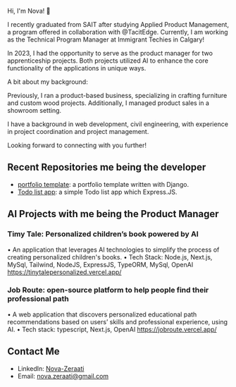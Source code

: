 Hi, I'm Nova! 👋

I recently graduated from SAIT after studying Applied Product Management, a program offered in collaboration with @TacitEdge. Currently, I am working as the Technical Program Manager at Immigrant Techies in Calgary!

In 2023, I had the opportunity to serve as the product manager for two apprenticeship projects. Both projects utilized AI to enhance the core functionality of the applications in unique ways.

A bit about my background:

Previously, I ran a product-based business, specializing in crafting furniture and custom wood projects. Additionally, I managed product sales in a showroom setting.

I have a background in web development, civil engineering, with experience in project coordination and project management.

Looking forward to connecting with you further!
## Recent Repositories me being the developer 
- [portfolio template](https://github.com/pouyanze/portfolio): a portfolio template written with Django.
- [Todo list app](https://github.com/pouyanze/Faeze-Pouyan-Hutan-todo-app): a simple Todo list app which Express.JS.

## AI Projects with me being the Product Manager
###	Timy Tale: Personalized children’s book powered by AI
•	An application that leverages AI technologies to simplify the process of creating personalized children's books.
•	Tech Stack: Node.js, Next.js, MySql, Tailwind, NodeJS, ExpressJS, TypeORM, MySql, OpenAI
https://tinytalepersonalized.vercel.app/

###	Job Route: open-source platform to help people find their professional path
•	A web application that discovers personalized educational path recommendations based on users’ skills and professional experience, using AI.
•	Tech stack: typescript, Next.js, OpenAI
https://jobroute.vercel.app/


## Contact Me
- LinkedIn: [Nova-Zeraati](https://www.linkedin.com/in/nova-zeraati/)
- Email: nova.zeraati@gmail.com

<!--
**pouyanze/pouyanze** is a ✨ _special_ ✨ repository because its `README.md` (this file) appears on your GitHub profile.

Here are some ideas to get you started:

- 🔭 I’m currently working on ...
- 🌱 I’m currently learning ...
- 👯 I’m looking to collaborate on ...
- 🤔 I’m looking for help with ...
- 💬 Ask me about ...
- 📫 How to reach me: ...
- 😄 Pronouns: ...
- ⚡ Fun fact: ...
-->
